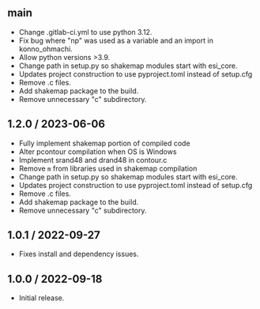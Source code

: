 ## main
 - Change .gitlab-ci.yml to use python 3.12.
 - Fix bug where "np" was used as a variable and an import in konno_ohmachi.
 - Allow python versions >3.9.
 - Change path in setup.py so shakemap modules start with esi_core.
 - Updates project construction to use pyproject.toml instead of setup.cfg
 - Remove .c files.
 - Add shakemap package to the build.
 - Remove unnecessary "c" subdirectory.

## 1.2.0 / 2023-06-06

- Fully implement shakemap portion of compiled code
- Alter pcontour compilation when OS is Windows
- Implement srand48 and drand48 in contour.c
- Remove `m` from libraries used in shakemap compilation
- Change path in setup.py so shakemap modules start with esi_core.
- Updates project construction to use pyproject.toml instead of setup.cfg
- Remove .c files.
- Add shakemap package to the build.
- Remove unnecessary "c" subdirectory.

## 1.0.1 / 2022-09-27

- Fixes install and dependency issues.

## 1.0.0 / 2022-09-18

- Initial release.
